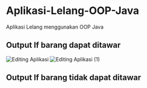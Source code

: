 # Aplikasi-Lelang-OOP-Java
Aplikasi Lelang menggunakan OOP Java

<h2>Output If barang dapat ditawar</h2>

![Editing Aplikasi](https://user-images.githubusercontent.com/65702027/140887363-7bf57b21-211f-41fe-910e-9999466739f3.png)
![Editing Aplikasi (1)](https://user-images.githubusercontent.com/65702027/140887376-7f6c3975-ae75-472e-ac76-01813f038fe6.png)

<h2>Output If barang tidak dapat ditawar</h2>
